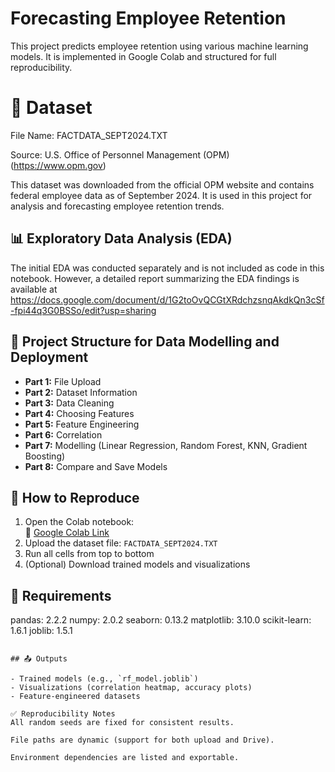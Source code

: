 
# Forecasting Employee Retention

This project predicts employee retention using various machine learning models. It is implemented in Google Colab and structured for full reproducibility.

# 📄 Dataset
File Name: FACTDATA_SEPT2024.TXT

Source: U.S. Office of Personnel Management (OPM) (https://www.opm.gov)  

This dataset was downloaded from the official OPM website and contains federal employee data as of September 2024. It is used in this project for analysis and forecasting employee retention trends.

## 📊 Exploratory Data Analysis (EDA)

The initial EDA was conducted separately and is not included as code in this notebook. However, a detailed report summarizing the EDA findings is available at https://docs.google.com/document/d/1G2toOvQCGtXRdchzsnqAkdkQn3cSf-fpi44q3G0BSSo/edit?usp=sharing 

## 📂 Project Structure for Data Modelling and Deployment

- **Part 1:** File Upload
- **Part 2:** Dataset Information
- **Part 3:** Data Cleaning
- **Part 4:** Choosing Features
- **Part 5:** Feature Engineering
- **Part 6:** Correlation
- **Part 7:** Modelling (Linear Regression, Random Forest, KNN, Gradient Boosting)
- **Part 8:** Compare and Save Models

## 📎 How to Reproduce

1. Open the Colab notebook:  
   📎 [Google Colab Link](https://colab.research.google.com/drive/1vfBgonzOf-xcQLofh5xG4RRkh0z5RR9r?usp=sharing#scrollTo=4BxCLFq4BT1L)
2. Upload the dataset file: `FACTDATA_SEPT2024.TXT`
3. Run all cells from top to bottom
4. (Optional) Download trained models and visualizations

## 🧪 Requirements

pandas: 2.2.2
numpy: 2.0.2
seaborn: 0.13.2
matplotlib: 3.10.0
scikit-learn: 1.6.1
joblib: 1.5.1
```

## 📤 Outputs

- Trained models (e.g., `rf_model.joblib`)
- Visualizations (correlation heatmap, accuracy plots)
- Feature-engineered datasets

✅ Reproducibility Notes
All random seeds are fixed for consistent results.

File paths are dynamic (support for both upload and Drive).

Environment dependencies are listed and exportable.